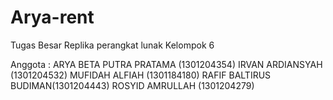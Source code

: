 # Arya-rent 
Tugas Besar Replika perangkat lunak 
Kelompok 6 

Anggota : 
ARYA BETA PUTRA PRATAMA (1301204354)
IRVAN ARDIANSYAH (1301204532)
MUFIDAH ALFIAH (1301184180)
RAFIF BALTIRUS BUDIMAN(1301204443)
ROSYID AMRULLAH (1301204279)
